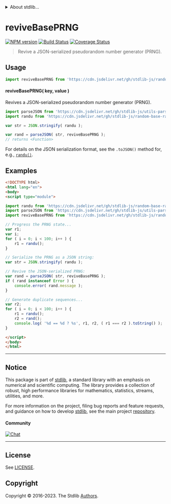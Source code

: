 <!--

@license Apache-2.0

Copyright (c) 2018 The Stdlib Authors.

Licensed under the Apache License, Version 2.0 (the "License");
you may not use this file except in compliance with the License.
You may obtain a copy of the License at

   http://www.apache.org/licenses/LICENSE-2.0

Unless required by applicable law or agreed to in writing, software
distributed under the License is distributed on an "AS IS" BASIS,
WITHOUT WARRANTIES OR CONDITIONS OF ANY KIND, either express or implied.
See the License for the specific language governing permissions and
limitations under the License.

-->


<details>
  <summary>
    About stdlib...
  </summary>
  <p>We believe in a future in which the web is a preferred environment for numerical computation. To help realize this future, we've built stdlib. stdlib is a standard library, with an emphasis on numerical and scientific computation, written in JavaScript (and C) for execution in browsers and in Node.js.</p>
  <p>The library is fully decomposable, being architected in such a way that you can swap out and mix and match APIs and functionality to cater to your exact preferences and use cases.</p>
  <p>When you use stdlib, you can be absolutely certain that you are using the most thorough, rigorous, well-written, studied, documented, tested, measured, and high-quality code out there.</p>
  <p>To join us in bringing numerical computing to the web, get started by checking us out on <a href="https://github.com/stdlib-js/stdlib">GitHub</a>, and please consider <a href="https://opencollective.com/stdlib">financially supporting stdlib</a>. We greatly appreciate your continued support!</p>
</details>

# reviveBasePRNG

[![NPM version][npm-image]][npm-url] [![Build Status][test-image]][test-url] [![Coverage Status][coverage-image]][coverage-url] <!-- [![dependencies][dependencies-image]][dependencies-url] -->

> Revive a JSON-serialized pseudorandom number generator (PRNG).

<!-- Section to include introductory text. Make sure to keep an empty line after the intro `section` element and another before the `/section` close. -->

<section class="intro">

</section>

<!-- /.intro -->

<!-- Package usage documentation. -->



<section class="usage">

## Usage

```javascript
import reviveBasePRNG from 'https://cdn.jsdelivr.net/gh/stdlib-js/random-base-reviver@esm/index.mjs';
```

#### reviveBasePRNG( key, value )

Revives a JSON-serialized pseudorandom number generator (PRNG).

```javascript
import parseJSON from 'https://cdn.jsdelivr.net/gh/stdlib-js/utils-parse-json@esm/index.mjs';
import randu from 'https://cdn.jsdelivr.net/gh/stdlib-js/random-base-randu@esm/index.mjs';

var str = JSON.stringify( randu );

var rand = parseJSON( str, reviveBasePRNG );
// returns <Function>
```

For details on the JSON serialization format, see the `.toJSON()` method for, e.g., [`randu()`][@stdlib/random/base/randu].

</section>

<!-- /.usage -->

<!-- Package usage notes. Make sure to keep an empty line after the `section` element and another before the `/section` close. -->

<section class="notes">

</section>

<!-- /.notes -->

<!-- Package usage examples. -->

<section class="examples">

## Examples

<!-- eslint no-undef: "error" -->

```html
<!DOCTYPE html>
<html lang="en">
<body>
<script type="module">

import randu from 'https://cdn.jsdelivr.net/gh/stdlib-js/random-base-randu@esm/index.mjs';
import parseJSON from 'https://cdn.jsdelivr.net/gh/stdlib-js/utils-parse-json@esm/index.mjs';
import reviveBasePRNG from 'https://cdn.jsdelivr.net/gh/stdlib-js/random-base-reviver@esm/index.mjs';

// Progress the PRNG state...
var r1;
var i;
for ( i = 0; i < 100; i++ ) {
    r1 = randu();
}

// Serialize the PRNG as a JSON string:
var str = JSON.stringify( randu );

// Revive the JSON-serialized PRNG:
var rand = parseJSON( str, reviveBasePRNG );
if ( rand instanceof Error ) {
    console.error( rand.message );
}

// Generate duplicate sequences...
var r2;
for ( i = 0; i < 100; i++ ) {
    r1 = randu();
    r2 = rand();
    console.log( '%d == %d ? %s', r1, r2, ( r1 === r2 ).toString() );
}

</script>
</body>
</html>
```

</section>

<!-- /.examples -->

<!-- Section to include cited references. If references are included, add a horizontal rule *before* the section. Make sure to keep an empty line after the `section` element and another before the `/section` close. -->

<section class="references">

</section>

<!-- /.references -->

<!-- Section for related `stdlib` packages. Do not manually edit this section, as it is automatically populated. -->

<section class="related">

</section>

<!-- /.related -->

<!-- Section for all links. Make sure to keep an empty line after the `section` element and another before the `/section` close. -->


<section class="main-repo" >

* * *

## Notice

This package is part of [stdlib][stdlib], a standard library with an emphasis on numerical and scientific computing. The library provides a collection of robust, high performance libraries for mathematics, statistics, streams, utilities, and more.

For more information on the project, filing bug reports and feature requests, and guidance on how to develop [stdlib][stdlib], see the main project [repository][stdlib].

#### Community

[![Chat][chat-image]][chat-url]

---

## License

See [LICENSE][stdlib-license].


## Copyright

Copyright &copy; 2016-2023. The Stdlib [Authors][stdlib-authors].

</section>

<!-- /.stdlib -->

<!-- Section for all links. Make sure to keep an empty line after the `section` element and another before the `/section` close. -->

<section class="links">

[npm-image]: http://img.shields.io/npm/v/@stdlib/random-base-reviver.svg
[npm-url]: https://npmjs.org/package/@stdlib/random-base-reviver

[test-image]: https://github.com/stdlib-js/random-base-reviver/actions/workflows/test.yml/badge.svg?branch=main
[test-url]: https://github.com/stdlib-js/random-base-reviver/actions/workflows/test.yml?query=branch:main

[coverage-image]: https://img.shields.io/codecov/c/github/stdlib-js/random-base-reviver/main.svg
[coverage-url]: https://codecov.io/github/stdlib-js/random-base-reviver?branch=main

<!--

[dependencies-image]: https://img.shields.io/david/stdlib-js/random-base-reviver.svg
[dependencies-url]: https://david-dm.org/stdlib-js/random-base-reviver/main

-->

[chat-image]: https://img.shields.io/gitter/room/stdlib-js/stdlib.svg
[chat-url]: https://app.gitter.im/#/room/#stdlib-js_stdlib:gitter.im

[stdlib]: https://github.com/stdlib-js/stdlib

[stdlib-authors]: https://github.com/stdlib-js/stdlib/graphs/contributors

[umd]: https://github.com/umdjs/umd
[es-module]: https://developer.mozilla.org/en-US/docs/Web/JavaScript/Guide/Modules

[deno-url]: https://github.com/stdlib-js/random-base-reviver/tree/deno
[umd-url]: https://github.com/stdlib-js/random-base-reviver/tree/umd
[esm-url]: https://github.com/stdlib-js/random-base-reviver/tree/esm
[branches-url]: https://github.com/stdlib-js/random-base-reviver/blob/main/branches.md

[stdlib-license]: https://raw.githubusercontent.com/stdlib-js/random-base-reviver/main/LICENSE

[@stdlib/random/base/randu]: https://github.com/stdlib-js/random-base-randu/tree/esm

</section>

<!-- /.links -->
